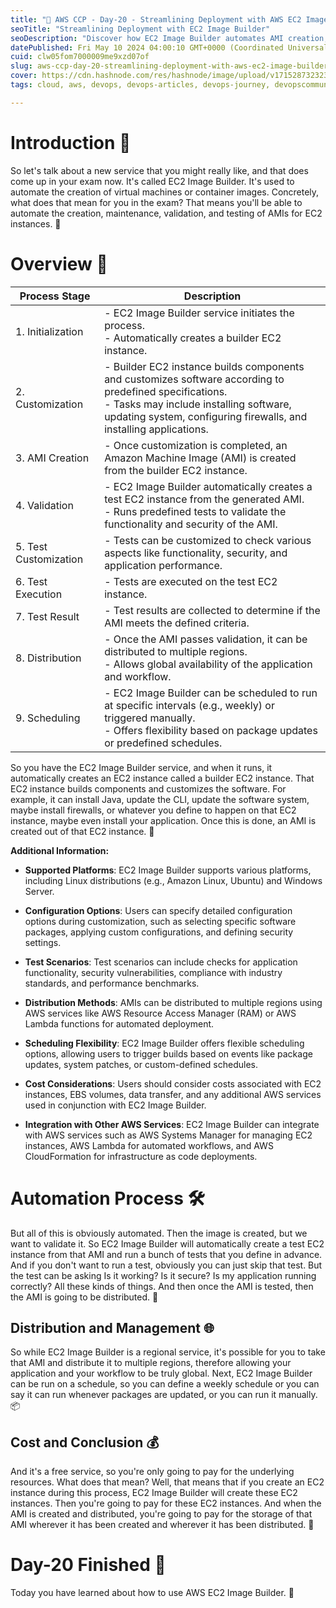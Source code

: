 ```yaml
---
title: "🌟 AWS CCP - Day-20 - Streamlining Deployment with AWS EC2 Image Builder 🌟"
seoTitle: "Streamlining Deployment with EC2 Image Builder"
seoDescription: "Discover how EC2 Image Builder automates AMI creation, maintenance, and testing, ensuring reliability and efficiency in your deployment process."
datePublished: Fri May 10 2024 04:00:10 GMT+0000 (Coordinated Universal Time)
cuid: clw05fom7000009me9xzd07of
slug: aws-ccp-day-20-streamlining-deployment-with-aws-ec2-image-builder
cover: https://cdn.hashnode.com/res/hashnode/image/upload/v1715287323233/b1f0465d-4bdf-4fd2-aafc-5b0d02d41762.jpeg
tags: cloud, aws, devops, devops-articles, devops-journey, devopscommunity

---
```


# Introduction 🚀

So let's talk about a new service that you might really like, and that does come up in your exam now. It's called EC2 Image Builder. It's used to automate the creation of virtual machines or container images. Concretely, what does that mean for you in the exam? That means you'll be able to automate the creation, maintenance, validation, and testing of AMIs for EC2 instances. 🤖

# Overview 🔄

| Process Stage        | Description                                                                                                                                                                 |
|----------------------|-----------------------------------------------------------------------------------------------------------------------------------------------------------------------------|
| 1. Initialization    | - EC2 Image Builder service initiates the process. <br> - Automatically creates a builder EC2 instance.                                                                    |
| 2. Customization     | - Builder EC2 instance builds components and customizes software according to predefined specifications. <br> - Tasks may include installing software, updating system, configuring firewalls, and installing applications. |
| 3. AMI Creation      | - Once customization is completed, an Amazon Machine Image (AMI) is created from the builder EC2 instance.                                                                 |
| 4. Validation        | - EC2 Image Builder automatically creates a test EC2 instance from the generated AMI. <br> - Runs predefined tests to validate the functionality and security of the AMI. |
| 5. Test Customization| - Tests can be customized to check various aspects like functionality, security, and application performance.                                                               |
| 6. Test Execution    | - Tests are executed on the test EC2 instance.                                                                                                                              |
| 7. Test Result       | - Test results are collected to determine if the AMI meets the defined criteria.                                                                                           |
| 8. Distribution      | - Once the AMI passes validation, it can be distributed to multiple regions. <br> - Allows global availability of the application and workflow.                           |
| 9. Scheduling        | - EC2 Image Builder can be scheduled to run at specific intervals (e.g., weekly) or triggered manually. <br> - Offers flexibility based on package updates or predefined schedules. |

So you have the EC2 Image Builder service, and when it runs, it automatically creates an EC2 instance called a builder EC2 instance. That EC2 instance builds components and customizes the software. For example, it can install Java, update the CLI, update the software system, maybe install firewalls, or whatever you define to happen on that EC2 instance, maybe even install your application. Once this is done, an AMI is created out of that EC2 instance. 🔧

**Additional Information:**

* **Supported Platforms**: EC2 Image Builder supports various platforms, including Linux distributions (e.g., Amazon Linux, Ubuntu) and Windows Server.
    
* **Configuration Options**: Users can specify detailed configuration options during customization, such as selecting specific software packages, applying custom configurations, and defining security settings.
    
* **Test Scenarios**: Test scenarios can include checks for application functionality, security vulnerabilities, compliance with industry standards, and performance benchmarks.
    
* **Distribution Methods**: AMIs can be distributed to multiple regions using AWS services like AWS Resource Access Manager (RAM) or AWS Lambda functions for automated deployment.
    
* **Scheduling Flexibility**: EC2 Image Builder offers flexible scheduling options, allowing users to trigger builds based on events like package updates, system patches, or custom-defined schedules.
    
* **Cost Considerations**: Users should consider costs associated with EC2 instances, EBS volumes, data transfer, and any additional AWS services used in conjunction with EC2 Image Builder.
    
* **Integration with Other AWS Services**: EC2 Image Builder can integrate with AWS services such as AWS Systems Manager for managing EC2 instances, AWS Lambda for automated workflows, and AWS CloudFormation for infrastructure as code deployments.

# Automation Process 🛠️

But all of this is obviously automated. Then the image is created, but we want to validate it. So EC2 Image Builder will automatically create a test EC2 instance from that AMI and run a bunch of tests that you define in advance. And if you don't want to run a test, obviously you can just skip that test. But the test can be asking Is it working? Is it secure? Is my application running correctly? All these kinds of things. And then once the AMI is tested, then the AMI is going to be distributed. 🤖

## Distribution and Management 🌐

So while EC2 Image Builder is a regional service, it's possible for you to take that AMI and distribute it to multiple regions, therefore allowing your application and your workflow to be truly global. Next, EC2 Image Builder can be run on a schedule, so you can define a weekly schedule or you can say it can run whenever packages are updated, or you can run it manually. 📦

## Cost and Conclusion 💰

And it's a free service, so you're only going to pay for the underlying resources. What does that mean? Well, that means that if you create an EC2 instance during this process, EC2 Image Builder will create these EC2 instances. Then you're going to pay for these EC2 instances. And when the AMI is created and distributed, you're going to pay for the storage of that AMI wherever it has been created and wherever it has been distributed. 💸

# Day-20 Finished 🎉

Today you have learned about how to use AWS EC2 Image Builder. 🚀